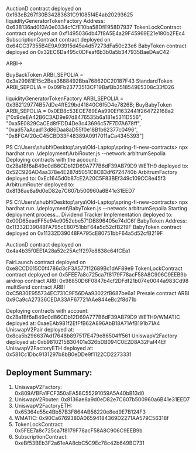 AuctionD contract deployed on 0x163eB267f30B34283631C91085f4E4ab20293625
liquidityGeneratorTokenFactory Address: 0x63B136ad013A0e0334cfCfE10ba58DfE958D7937
TokenLockContract contract deployed on 0xf1495036db47f8A5E4a29F45969E21e180b2FEc4
SubscriptionContract contract deployed on 0x64CC37355B4E9A93915d45a4d57273dFa50c23e6
BabyToken contract deployed on 0x32EC6Da495c0DFeaf6b3b0a5b347935BaeDAaC42



ARBI->


BuyBackToken ARBI_SEPOLIA = 0x3a29981E15c2Bea3888492Bba768620C20187F43
StandardToken ARBI_SEPOLIA =  0x09Fb23773513CF19BafBb3518549E5308c33fD26


liquidityGeneratorTokenFactory ARBI_SEPOLIA  = 0x3B2129774B57dDe4ffE29bd41840C6f5D4e7826B;
BuyBabyToken ARBI_SEPOLIA = 0x0EB8c53ECE789EAa990Ef1632441f264722168a2
["0x9deEA42B6C3AD9e97d8476535b6a181e5311D556", "0xa5E0829CaCEd8fFDD4De3c43696c57F7D7A678ff", "0xad57aAcad13d86Daa8aD55f0e18B1b62377c0496", "0x8FCAf20cC45CBD33F48389A0917011aCa4345393"]



PS C:\Users\shubh\Desktop\arya\Old-Laptop\spring-fi-new-contracts> npx hardhat run .\deployment\ArbiRouter.js --network arbitrumSepolia
Deploying contracts with the account: 0x2Ba1Bf6aB49c0d86CDb12D69A777B6dF39AB79D9
WETH9 deployed to: 0x52C926AD4aa378e4E287d5051C8CB3df6724740b
ArbitrumFactory deployed to: 0xEc1645d0b87cE2A20C5F83BEf349c109CC8e45f3
ArbitrumRouter deployed to: 0x8136ae8a9d0eD82e7C607b500960a6B41e31EED7



PS C:\Users\shubh\Desktop\arya\Old-Laptop\spring-fi-new-contracts> npx hardhat run .\deployment\BabyToken.js --network arbitrumSepolia
Starting deployment process...
Dividend Tracker Implementation deployed to: 0x00D65eadFF5e94e9052ebe571DB896405e74dC6f
BabyToken Address: 0x11332D39048FA795cE80751bbF64a5d52cfB219F
BabyToken contract deployed on 0x11332D39048FA795cE80751bbF64a5d52cfB219F



AuctionD contract deployed on 0x4a4b35f0EE1A28a52c25Ac1f297e8838e64fCEa1

<!-- 0x29be23707F725EB5F079993DE9504d666B63a874 -->
FairLaunch contract deployed on 0xe8CCD015C0f4786d3cF3A577f12689Bc1dAF89e9
TokenLockContract contract deployed on 0x5FEE7a8c725ca7f8179F78acF58A8C906C9EEB9b
airdrop contract ARBI 0x98850D6F0847b4cf2DFdf21b074e0044a983Cd98
multiSend contract ARBI 0xC5830E955734EC731C9F56DAa93022fB687be6a1
Presale contract ARBI 0x9Ca9cA27336CEDA33AF67721AAe844eBc2f8d71b

Deploying contracts with account: 0x2Ba1Bf6aB49c0d86CDb12D69A777B6dF39AB79D9
WETH9/WMATIC deployed at: 0xaeEAb981f2EfFfB62A896AbB18A71AfB191b71A4
UniswapV2Pair deployed at: 0x8ca5b296637Ad17648b897517E479e86504ff561
UniswapV2Factory deployed at: 0xb9810215B30401e326bDB094C0E2D8A32Faf44Ef
UniswapV2FactoryETH deployed at: 0x581Cc1Dbc9131297b8bB0eDDe9f1122CD2273331

Deployment Summary:
------------------
1. UniswapV2Factory: 0x809AfBFa1FCF350aEA58C55291059A5A40bB13d0
2. UniswapV2Router: 0x8136ae8a9d0eD82e7C607b500960a6B41e31EED7
3. UniswapV2FactoryETH: 0x65364e55c4Bb57B3F864AB56220e8ed9E7B124F3
4. WMATIC: 0x90Ca6769380A06594184369D2271AA579C56318f
5. TokenLockContract: 0x5FEE7a8c725ca7f8179F78acF58A8C906C9EEB9b
6. SubscriptionContract: 0xeBf53BEb3F2a61eAA8cbC5C9Ec78c42b649BC731
